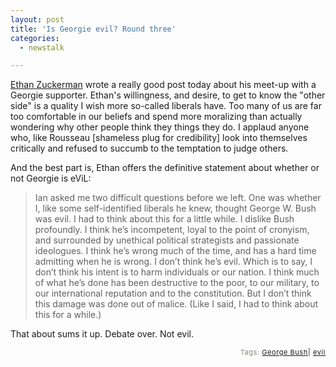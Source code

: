 ```yaml
---
layout: post
title: 'Is Georgie evil? Round three'
categories:
  - newstalk

---
```


<a href="http://www.ethanzuckerman.com/blog/?p=211">Ethan Zuckerman</a> wrote a really good post today about his meet-up with a Georgie supporter.  Ethan's willingness, and desire, to get to know the "other side" is a quality I wish more so-called liberals have.  Too many of us are far too comfortable in our beliefs and spend more moralizing than actually wondering why other people think they things they do.  I applaud anyone who, like Rousseau [shameless plug for credibility] look into themselves critically and refused to succumb to the temptation to judge others.  

And the best part is, Ethan offers the definitive statement about whether or not Georgie is eViL:

<blockquote>
Ian asked me two difficult questions before we left. One was whether I, like some self-identified liberals he knew, thought George W. Bush was evil. I had to think about this for a little while. I dislike Bush profoundly. I think he’s incompetent, loyal to the point of cronyism, and surrounded by unethical political strategists and passionate ideologues. I think he’s wrong much of the time, and has a hard time admitting when he is wrong. I don’t think he’s evil. Which is to say, I don’t think his intent is to harm individuals or our nation. I think much of what he’s done has been destructive to the poor, to our military, to our international reputation and to the constitution. But I don’t think this damage was done out of malice. (Like I said, I had to think about this for a while.)</blockquote>

That about sums it up.  Debate over.  Not evil. 
<!-- technorati tags start --><p style="text-align:right;font-size:11px;letter-spacing:.05em;color:#808979;">Tags: <a href="http://www.technorati.com/tag/George Bush" rel="tag">George Bush</a><strong>|</strong> <a href="http://www.technorati.com/tag/evil" rel="tag">evil</a></p><!-- technorati tags end -->
